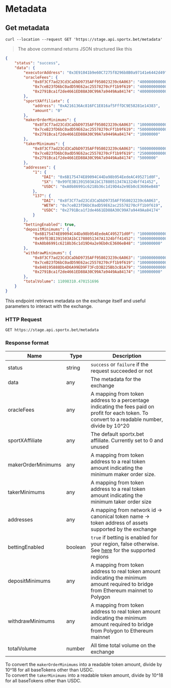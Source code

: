 # Metadata

## Get metadata

```shell
curl --location --request GET 'https://stage.api.sportx.bet/metadata'
```

> The above command returns JSON structured like this

```json
{
    "status": "success",
    "data": {
        "executorAddress": "0x3E91041b9e60C7275f8296b8B0a97141e6442d49",
        "oracleFees": {
            "0x8f3Cf7ad23Cd3CaDbD9735AFf958023239c6A063": "4000000000000000000",
            "0x7ceB23fD6bC0adD59E62ac25578270cFf1b9f619": "4000000000000000000",
            "0x2791Bca1f2de4661ED88A30C99A7a9449Aa84174": "4000000000000000000"
        },
        "sportXAffiliate": {
            "address": "0xA216136Ac816FC1E816af5FffDC9E58281e14383",
            "amount": "0"
        },
        "makerOrderMinimums": {
            "0x8f3Cf7ad23Cd3CaDbD9735AFf958023239c6A063": "10000000000000000000",
            "0x7ceB23fD6bC0adD59E62ac25578270cFf1b9f619": "5000000000000000",
            "0x2791Bca1f2de4661ED88A30C99A7a9449Aa84174": "10000000"
        },
        "takerMinimums": {
            "0x8f3Cf7ad23Cd3CaDbD9735AFf958023239c6A063": "5000000000000000000",
            "0x7ceB23fD6bC0adD59E62ac25578270cFf1b9f619": "2500000000000000",
            "0x2791Bca1f2de4661ED88A30C99A7a9449Aa84174": "5000000"
        },
        "addresses": {
            "1": {
                "DAI": "0x6B175474E89094C44Da98b954EedeAC495271d0F",
                "SX": "0x99fE3B1391503A1bC1788051347A1324bff41452",
                "USDC": "0xA0b86991c6218b36c1d19D4a2e9Eb0cE3606eB48"
            },
            "137": {
                "DAI": "0x8f3Cf7ad23Cd3CaDbD9735AFf958023239c6A063",
                "WETH": "0x7ceB23fD6bC0adD59E62ac25578270cFf1b9f619",
                "USDC": "0x2791Bca1f2de4661ED88A30C99A7a9449Aa84174"
            }
        },
        "bettingEnabled": true,
        "depositMinimums": {
            "0x6B175474E89094C44Da98b954EedeAC495271d0F": "100000000000000000000",
            "0x99fE3B1391503A1bC1788051347A1324bff41452": "500000000000000000000",
            "0xA0b86991c6218b36c1d19D4a2e9Eb0cE3606eB48": "100000000"
        },
        "withdrawMinimums": {
            "0x8f3Cf7ad23Cd3CaDbD9735AFf958023239c6A063": "100000000000000000000",
            "0x7ceB23fD6bC0adD59E62ac25578270cFf1b9f619": "100000000000000000",
            "0x840195888Db4D6A99ED9F73FcD3B225Bb3cB1A79": "500000000000000000000",
            "0x2791Bca1f2de4661ED88A30C99A7a9449Aa84174": "100000000"
        },
        "totalVolume": 11098310.470151696
    }
}
```

This endpoint retrieves metadata on the exchange itself and useful parameters to interact with the exchange. 


### HTTP Request

`GET https://stage.api.sportx.bet/metadata`


### Response format

Name | Type | Description
--- | --- | ---
status | string | `success` or `failure` if the request succeeded or not
data | any | The metadata for the exchange
oracleFees | any | A mapping from token address to a percentage indicating the fees paid on profit for each token. To convert to a readable number, divide by 10^20
sportXAffiliate | any | The default sportx.bet affiliate. Currently set to 0 and unused
makerOrderMinimums | any | A mapping from token address to a real token amount indicating the minimum maker order size. 
takerMinimums | any | A mapping from token address to a real token amount indicating the minimum taker order size
addresses | any | A mapping from network id -> canonical token name -> token address of assets supported by the exchange
bettingEnabled |  boolean | `true` if betting is enabled for your region, false otherwise. See [here](https://help.sportx.bet/en/articles/3613372-terms-and-conditions) for the supported regions
depositMinimums | any | A mapping from token address to real token amount indicating the minimum amount required to bridge from Ethereum mainnet to Polygon
withdrawMinimums | any | A mapping from token address to real token amount indicating the minimum amount required to bridge from Polygon to Ethereum mainnet 
totalVolume | number | All time total volume on the exchange




<aside class="notice">
To convert the <code>makerOrderMinimums</code> into a readable token amount, divide by 10^18 for all baseTokens other than USDC.
</aside>

<aside class="notice">
To convert the <code>takerMinimums</code> into a readable token amount, divide by 10^18 for all baseTokens other than USDC.
</aside>


